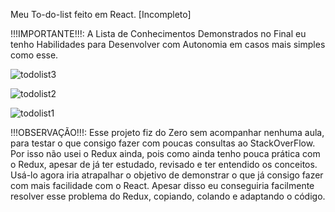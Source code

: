 Meu To-do-list feito em React. [Incompleto]

!!!IMPORTANTE!!!: A Lista de Conhecimentos Demonstrados no Final eu tenho Habilidades para Desenvolver com Autonomia em casos mais simples como esse.

![todolist3](https://user-images.githubusercontent.com/78752003/181660393-101b5b28-0f3d-41c7-a752-f37d0222487f.jpg)

![todolist2](https://user-images.githubusercontent.com/78752003/181660428-ddd60bb0-26ef-49d1-88b7-a394adfa84bb.jpg)

![todolist1](https://user-images.githubusercontent.com/78752003/181660445-2219ac04-4553-47b7-a2ff-622c4da3d948.jpg)

!!!OBSERVAÇÃO!!!: Esse projeto fiz do Zero sem acompanhar nenhuma aula, para testar o que consigo fazer com poucas consultas ao StackOverFlow.
 Por isso não usei o Redux ainda, pois como ainda tenho pouca prática com o Redux, apesar de já ter estudado, revisado e ter entendido os conceitos. Usá-lo agora iria atrapalhar o objetivo de demonstrar o que já consigo fazer com mais facilidade com o React. Apesar disso eu conseguiria facilmente resolver esse problema do Redux, copiando, colando e adaptando o código. 
